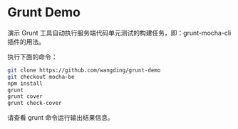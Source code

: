 # Grunt Demo

演示 Grunt 工具自动执行服务端代码单元测试的构建任务，即：grunt-mocha-cli 插件的用法。

执行下面的命令：

```bash
git clone https://github.com/wangding/grunt-demo
git checkout mocha-be
npm install
grunt
grunt cover
grunt check-cover
```

请查看 grunt 命令运行输出结果信息。
